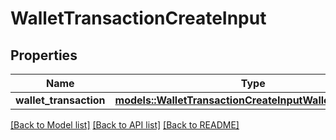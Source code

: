 # WalletTransactionCreateInput

## Properties

Name | Type | Description | Notes
------------ | ------------- | ------------- | -------------
**wallet_transaction** | [**models::WalletTransactionCreateInputWalletTransaction**](WalletTransactionCreateInput_wallet_transaction.md) |  | 

[[Back to Model list]](../README.md#documentation-for-models) [[Back to API list]](../README.md#documentation-for-api-endpoints) [[Back to README]](../README.md)


